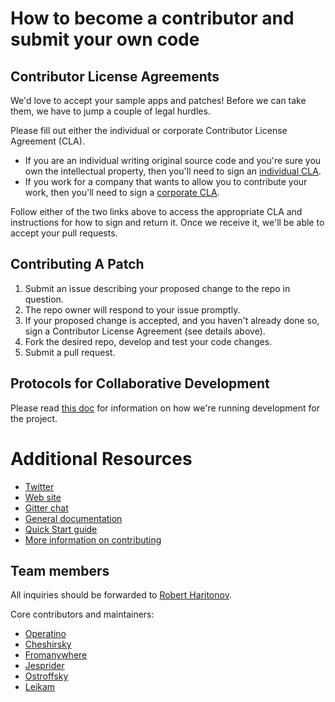 # How to become a contributor and submit your own code

## Contributor License Agreements

We'd love to accept your sample apps and patches! Before we can take them, we have to jump a couple of legal hurdles.

Please fill out either the individual or corporate Contributor License Agreement (CLA).

  * If you are an individual writing original source code and you're sure you own the intellectual property, then you'll need to sign an [individual CLA](https://developers.google.com/open-source/cla/individual).
  * If you work for a company that wants to allow you to contribute your work, then you'll need to sign a [corporate CLA](https://developers.google.com/open-source/cla/corporate).

Follow either of the two links above to access the appropriate CLA and instructions for how to sign and return it. Once we receive it, we'll be able to accept your pull requests.

## Contributing A Patch

1. Submit an issue describing your proposed change to the repo in question.
1. The repo owner will respond to your issue promptly.
1. If your proposed change is accepted, and you haven't already done so, sign a Contributor License Agreement (see details above).
1. Fork the desired repo, develop and test your code changes.
1. Submit a pull request.

## Protocols for Collaborative Development

Please read [this doc](MAINTAINING.md) for information on how we're running development for the project.

# Additional Resources

* [Twitter](https://twitter.com/SourceJS)
* [Web site](http://sourcejs.com/)
* [Gitter chat](https://gitter.im/sourcejs/Source)
* [General documentation](http://sourcejs.com/docs/)
* [Quick Start guide](http://sourcejs.com/docs/base/)
* [More information on contributing](MAINTAINING.md)

## Team members

All inquiries should be forwarded to [Robert Haritonov](https://github.com/operatino). 

Core contributors and maintainers:
* [Operatino](https://github.com/operatino)
* [Cheshirsky](https://github.com/cheshirsky)
* [Fromanywhere](https://github.com/fromanywhere)
* [Jesprider](https://github.com/jesprider)
* [Ostroffsky](https://github.com/ostroffsky)
* [Leikam](https://github.com/Leikam)